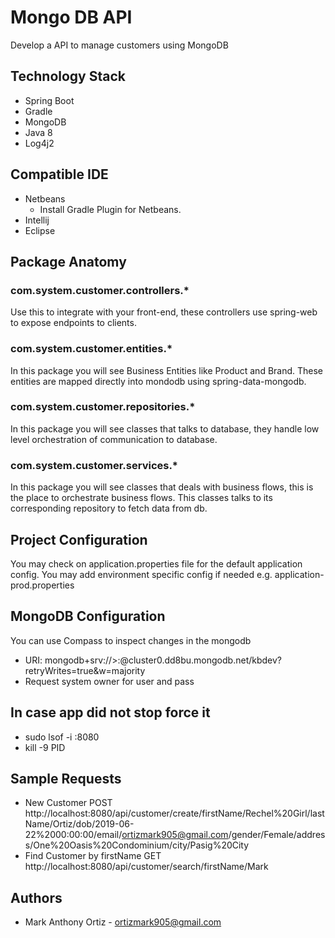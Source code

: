 # Mongo DB API
Develop a API to manage customers using MongoDB

## Technology Stack
- Spring Boot 
- Gradle
- MongoDB
- Java 8
- Log4j2

## Compatible IDE
- Netbeans
    - Install Gradle Plugin for Netbeans.
- Intellij
- Eclipse

## Package Anatomy

### com.system.customer.controllers.*
Use this to integrate with your front-end, 
these controllers use spring-web to expose endpoints to clients.

### com.system.customer.entities.*
In this package you will see Business Entities like Product and Brand. 
These entities are mapped directly into mondodb using spring-data-mongodb.

### com.system.customer.repositories.*
In this package you will see classes that talks to database, 
they handle low level orchestration of communication to database.

### com.system.customer.services.*
In this package you will see classes that deals with business flows, 
this is the place to orchestrate business flows. This classes
talks to its corresponding repository to fetch data from db. 

## Project Configuration
You may check on application.properties file for the default application config.
You may add environment specific config if needed e.g. application-prod.properties

## MongoDB Configuration
You can use Compass to inspect changes in the mongodb
 - URI: mongodb+srv://<user>>:<pass>@cluster0.dd8bu.mongodb.net/kbdev?retryWrites=true&w=majority
 - Request system owner for user and pass
 
## In case app did not stop force it
 - sudo lsof -i :8080
 - kill -9 PID

## Sample Requests

 - New Customer POST http://localhost:8080/api/customer/create/firstName/Rechel%20Girl/lastName/Ortiz/dob/2019-06-22%2000:00:00/email/ortizmark905@gmail.com/gender/Female/address/One%20Oasis%20Condominium/city/Pasig%20City
 - Find Customer by firstName GET http://localhost:8080/api/customer/search/firstName/Mark

## Authors
- Mark Anthony Ortiz - ortizmark905@gmail.com
